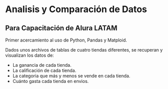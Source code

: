  <h1> Analisis y Comparación de Datos </h1>
<h2> Para Capacitación de Alura LATAM </h2>

Primer acercamiento al uso de Python, Pandas y Matploid.

Dados unos archivos de tablas de cuatro tiendas diferentes, se recuperan y visualizan los datos de:
- La ganancia de cada tienda.
- La calificación de cada tienda.
- La categoria que más y menos se vende en cada tienda.
- Cuánto gasta cada tienda en envios.
